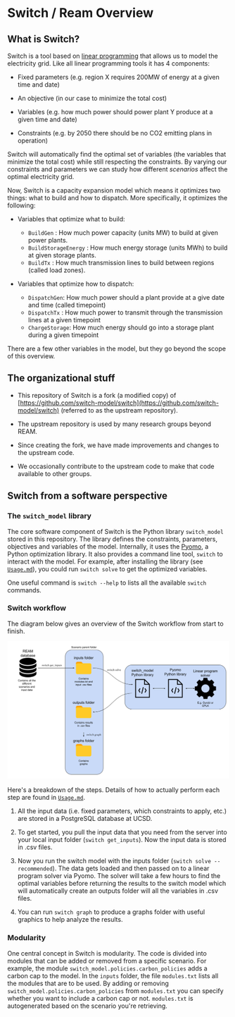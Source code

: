 # Switch / Ream Overview

## What is Switch?

Switch is a tool based on [linear programming](https://en.wikipedia.org/wiki/Linear_programming)
that allows us to model the electricity grid. Like all linear programming tools
it has 4 components:

- Fixed parameters (e.g. region X requires 200MW of energy at a given time and date)

- An objective (in our case to minimize the total cost)

- Variables (e.g. how much power should power plant Y produce at a given time and date)

- Constraints (e.g. by 2050 there should be no CO2 emitting plans in operation)

Switch will automatically find the optimal set of variables (the variables that minimize
the total cost) while still respecting the constraints. By varying our
constraints and parameters we can study how different _scenarios_ affect the
optimal electricity grid.

Now, Switch is a capacity expansion model which means it optimizes
two things: what to build and how to dispatch. More specifically,
it optimizes the following:

- Variables that optimize what to build:

    - `BuildGen` : How much power capacity (units MW) to build at given power plants.
    - `BuildStorageEnergy` : How much energy storage (units MWh) to build at given storage plants.
    - `BuildTx` : How much transmission lines to build between regions (called load zones).
    
- Variables that optimize how to dispatch:

    - `DispatchGen`: How much power should a plant provide at a give date and time (called timepoint)
    - `DispatchTx` : How much power to transmit through the transmission lines at a given timepoint
    - `ChargeStorage`: How much energy should go into a storage plant during a given timepoint
    
There are a few other variables in the model, 
but they go beyond the scope of this overview.

## The organizational stuff

- This repository of Switch is a fork (a modified copy) of [https://github.com/switch-model/switch](https://github.com/switch-model/switch)
  (referred to as the upstream repository).
  
- The upstream repository is used by many research groups beyond REAM.

- Since creating the fork, we have made improvements and changes to the upstream code.

- We occasionally contribute to the upstream code to make that code available to other groups.

## Switch from a software perspective

### The `switch_model` library

The core software component of Switch is the Python library `switch_model`
stored in this repository. The library defines the constraints, parameters,
objectives and variables of the model. Internally, it uses the [Pyomo](https://pyomo.readthedocs.io/en/stable/),
a Python optimization
library. It also provides a command line tool, `switch` to interact with the model.
For example, after installing the library (see [`Usage.md`](Usage.md)), you
could run `switch solve` to get the optimized variables.

One useful command is `switch --help` to lists all the available `switch` commands.

### Switch workflow

The diagram below gives an overview of the Switch workflow from start to finish.

![Workflow Overview](./img/Switch%20Overview%20Diagram.png)

Here's a breakdown of the steps. Details of how to actually perform each step are
found in [`Usage.md`](./Usage.md).

1. All the input data (i.e. fixed parameters, which constraints to apply, etc.)
are stored in a PostgreSQL database at UCSD.
   
2. To get started, you pull the input data that you need from the server
   into your local input folder (`switch get_inputs`).
Now the input data is stored in .csv files.
   
3. Now you run the switch model with the inputs folder (`switch solve --recommended`).
   The data gets loaded and then
passed on to a linear program solver via Pyomo. The solver will take a few hours to
   find the optimal variables before returning the results to the switch model which will
   automatically create an outputs folder will all the variables in .csv files.
   
4. You can run `switch graph` to produce a graphs folder with useful graphics to
help analyze the results.

### Modularity

One central concept in Switch is modularity.
The code is divided into modules that can be added or removed from
a specific scenario. For example, the module `switch_model.policies.carbon_policies`
adds a carbon cap to the model. In the `inputs` folder, the file `modules.txt`
lists all the modules that are to be used. By adding or removing `switch_model.policies.carbon_policies`
from `modules.txt` you can specify whether you want to include a carbon cap or not.
`modules.txt` is autogenerated based on the scenario you're retrieving.

